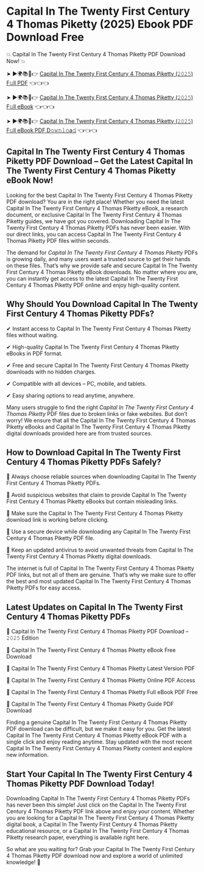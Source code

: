 # Capital In The Twenty First Century 4 Thomas Piketty (2025) Ebook PDF Download Free

💥 Capital In The Twenty First Century 4 Thomas Piketty PDF Download Now! 💥

➤ ►🌍📚📱👉 [Capital In The Twenty First Century 4 Thomas Piketty (𝟸𝟶𝟸𝟻) F𝚞ll PDF](https://getpdf.xyz/capital-in-the-twenty-first-century-4-thomas-piketty) 👈👈👈


➤ ►🌍📚📱👉 [Capital In The Twenty First Century 4 Thomas Piketty (𝟸𝟶𝟸𝟻) F𝚞ll eBook](https://getpdf.xyz/capital-in-the-twenty-first-century-4-thomas-piketty) 👈👈👈


➤ ►🌍📚📱👉 [Capital In The Twenty First Century 4 Thomas Piketty (𝟸𝟶𝟸𝟻) F𝚞ll eBook PDF D𝚘𝚠𝚗𝚕𝚘a𝚍](https://getpdf.xyz/capital-in-the-twenty-first-century-4-thomas-piketty) 👈👈👈


## Capital In The Twenty First Century 4 Thomas Piketty PDF Download – Get the Latest Capital In The Twenty First Century 4 Thomas Piketty eBook Now!

Looking for the best Capital In The Twenty First Century 4 Thomas Piketty PDF download? You are in the right place! Whether you need the latest Capital In The Twenty First Century 4 Thomas Piketty eBook, a research document, or exclusive Capital In The Twenty First Century 4 Thomas Piketty guides, we have got you covered. Downloading Capital In The Twenty First Century 4 Thomas Piketty PDFs has never been easier. With our direct links, you can access Capital In The Twenty First Century 4 Thomas Piketty PDF files within seconds.

The demand for *Capital In The Twenty First Century 4 Thomas Piketty* PDFs is growing daily, and many users want a trusted source to get their hands on these files. That’s why we provide safe and secure Capital In The Twenty First Century 4 Thomas Piketty eBook downloads. No matter where you are, you can instantly get access to the latest Capital In The Twenty First Century 4 Thomas Piketty PDF online and enjoy high-quality content.

## Why Should You Download Capital In The Twenty First Century 4 Thomas Piketty PDFs?

✔ Instant access to Capital In The Twenty First Century 4 Thomas Piketty files without waiting.

✔ High-quality Capital In The Twenty First Century 4 Thomas Piketty eBooks in PDF format.

✔ Free and secure Capital In The Twenty First Century 4 Thomas Piketty downloads with no hidden charges.

✔ Compatible with all devices – PC, mobile, and tablets.

✔ Easy sharing options to read anytime, anywhere.

Many users struggle to find the right *Capital In The Twenty First Century 4 Thomas Piketty* PDF files due to broken links or fake websites. But don’t worry! We ensure that all the Capital In The Twenty First Century 4 Thomas Piketty eBooks and Capital In The Twenty First Century 4 Thomas Piketty digital downloads provided here are from trusted sources.

## How to Download Capital In The Twenty First Century 4 Thomas Piketty PDFs Safely?

📌 Always choose reliable sources when downloading Capital In The Twenty First Century 4 Thomas Piketty PDFs.

📌 Avoid suspicious websites that claim to provide Capital In The Twenty First Century 4 Thomas Piketty eBooks but contain misleading links.

📌 Make sure the Capital In The Twenty First Century 4 Thomas Piketty download link is working before clicking.

📌 Use a secure device while downloading any Capital In The Twenty First Century 4 Thomas Piketty PDF file.

📌 Keep an updated antivirus to avoid unwanted threats from Capital In The Twenty First Century 4 Thomas Piketty digital downloads.

The internet is full of Capital In The Twenty First Century 4 Thomas Piketty PDF links, but not all of them are genuine. That’s why we make sure to offer the best and most updated Capital In The Twenty First Century 4 Thomas Piketty PDFs for easy access.

## Latest Updates on Capital In The Twenty First Century 4 Thomas Piketty PDFs

🔹 Capital In The Twenty First Century 4 Thomas Piketty PDF Download – 𝟸𝟶𝟸𝟻 Edition

🔹 Capital In The Twenty First Century 4 Thomas Piketty eBook Free Download

🔹 Capital In The Twenty First Century 4 Thomas Piketty Latest Version PDF

🔹 Capital In The Twenty First Century 4 Thomas Piketty Online PDF Access

🔹 Capital In The Twenty First Century 4 Thomas Piketty Full eBook PDF Free

🔹 Capital In The Twenty First Century 4 Thomas Piketty Guide PDF Download

Finding a genuine Capital In The Twenty First Century 4 Thomas Piketty PDF download can be difficult, but we make it easy for you. Get the latest Capital In The Twenty First Century 4 Thomas Piketty eBook PDF with a single click and enjoy reading anytime. Stay updated with the most recent Capital In The Twenty First Century 4 Thomas Piketty content and explore new information.

## Start Your Capital In The Twenty First Century 4 Thomas Piketty PDF Download Today!

Downloading Capital In The Twenty First Century 4 Thomas Piketty PDFs has never been this simple! Just click on the Capital In The Twenty First Century 4 Thomas Piketty PDF link above and enjoy your content. Whether you are looking for a Capital In The Twenty First Century 4 Thomas Piketty digital book, a Capital In The Twenty First Century 4 Thomas Piketty educational resource, or a Capital In The Twenty First Century 4 Thomas Piketty research paper, everything is available right here.

So what are you waiting for? Grab your Capital In The Twenty First Century 4 Thomas Piketty PDF download now and explore a world of unlimited knowledge! 🚀